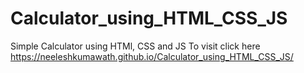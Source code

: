 # Calculator_using_HTML_CSS_JS

Simple Calculator using HTMl, CSS and JS
 To visit click here 
https://neeleshkumawath.github.io/Calculator_using_HTML_CSS_JS/
